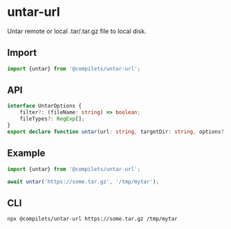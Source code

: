 # untar-url

Untar remote or local .tar/.tar.gz file to local disk.

## Import

```js
import {untar} from '@compilets/untar-url';
```

## API

```ts
interface UntarOptions {
    filter?: (fileName: string) => boolean;
    fileTypes?: RegExp[];
}
export declare function untar(url: string, targetDir: string, options?: UntarOptions): Promise<void>;
```

## Example

```ts
import {untar} from '@compilets/untar-url';

await untar('https://some.tar.gz', '/tmp/mytar');
```

## CLI

```sh
npx @compilets/untar-url https://some.tar.gz /tmp/mytar
```
